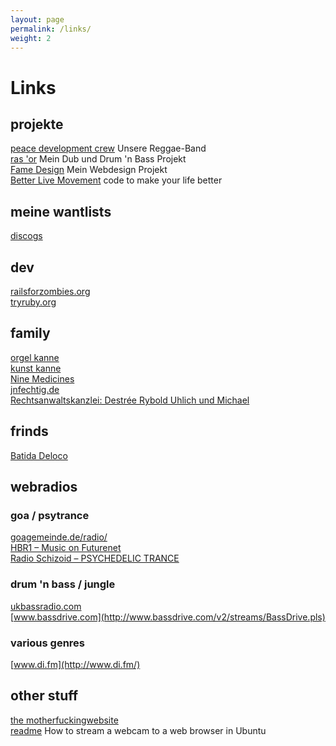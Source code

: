 ```yaml
---
layout: page
permalink: /links/
weight: 2
---
```

# Links

## projekte

[peace development crew](http://www.peacedevelopmentcrew.de)
Unsere Reggae-Band  
[ras 'or](http://www.ras-or.com)
Mein Dub und Drum 'n Bass Projekt  
[Fame Design](http://www.fame-design.de)
Mein Webdesign Projekt  
[Better Live Movement](https://better-live-movement.github.io/)
code to make your life better

[//]: # (## allgemeine links)

[//]: # ()
[//]: # ([Mein PGP-Key]&#40;http://downloads.mjkatweb.de/Melchior%20Kannengiesser@gmx.de%20melchior.kannengiesser@gmx.de%20%280x9DA550DE%29%20pub.asc&#41;)

## meine wantlists

[discogs](http://www.discogs.com/wantlist?user=ras-or)

## dev

[railsforzombies.org](http://railsforzombies.org/)  
[tryruby.org](http://tryruby.org/)

## family

[orgel kanne](https://orgelkanne.de/)  
[kunst kanne](http://www.kunstkanne.de/)  
[Nine Medicines](http://www.ninemedicines.de/)  
[jnfechtig.de](http://www.jnfechtig.de/)  
[Rechtsanwaltskanzlei: Destrée Rybold Uhlich und Michael](http://www.kanzlei-uhlich.de/)

## frinds

[Batida Deloco](http://www.batidadeloco.de/)

## webradios

### goa / psytrance

[goagemeinde.de/radio/](http://www.goagemeinde.de/radio/)  
[HBR1 – Music on Futurenet](http://www.hbr1.com/)  
[Radio Schizoid – PSYCHEDELIC TRANCE](http://schizoid.in/schizoid-psy.pls)

### drum 'n bass / jungle

[ukbassradio.com](http://ukbassradio.com/live/128k/listen.pls)  
[www.bassdrive.com](http://www.bassdrive.com/v2/streams/BassDrive.pls)

### various genres

[www.di.fm](http://www.di.fm/)

## other stuff

[the motherfuckingwebsite](http://motherfuckingwebsite.com/)  
[readme](https://gist.github.com/endolith/2052778#file-readme-md)
How to stream a webcam to a web browser in Ubuntu

